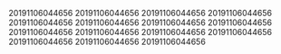 20191106044656
20191106044656
20191106044656
20191106044656
20191106044656
20191106044656
20191106044656
20191106044656
20191106044656
20191106044656
20191106044656
20191106044656
20191106044656
20191106044656
20191106044656
